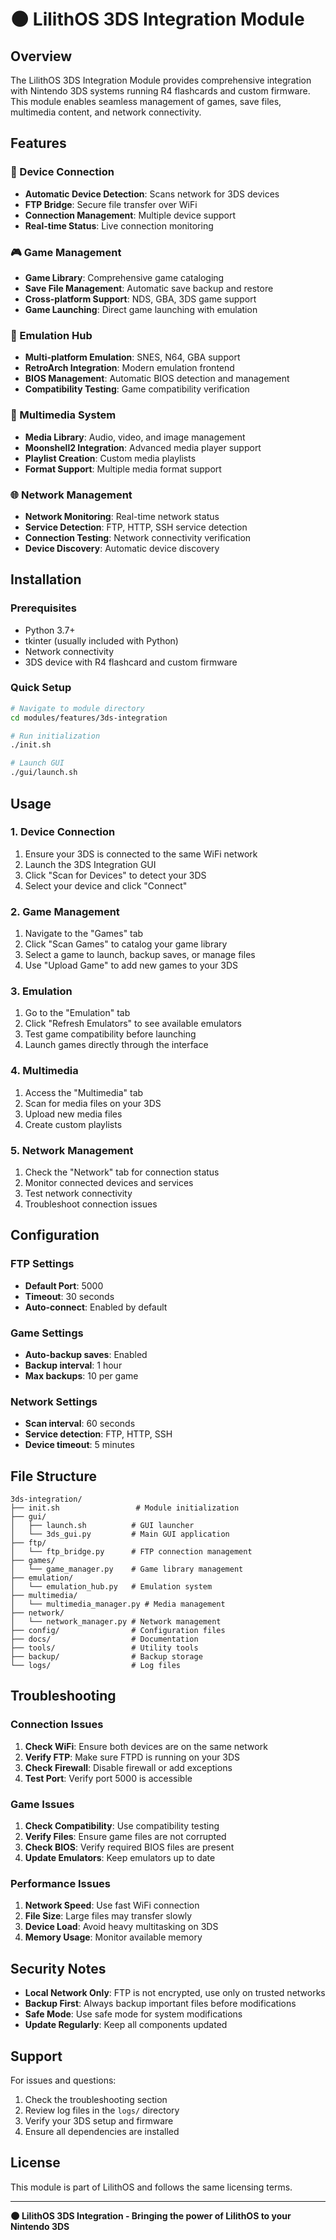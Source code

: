 # 🌑 LilithOS 3DS Integration Module

## Overview

The LilithOS 3DS Integration Module provides comprehensive integration with Nintendo 3DS systems running R4 flashcards and custom firmware. This module enables seamless management of games, save files, multimedia content, and network connectivity.

## Features

### 🔗 Device Connection
- **Automatic Device Detection**: Scans network for 3DS devices
- **FTP Bridge**: Secure file transfer over WiFi
- **Connection Management**: Multiple device support
- **Real-time Status**: Live connection monitoring

### 🎮 Game Management
- **Game Library**: Comprehensive game cataloging
- **Save File Management**: Automatic save backup and restore
- **Cross-platform Support**: NDS, GBA, 3DS game support
- **Game Launching**: Direct game launching with emulation

### 🎯 Emulation Hub
- **Multi-platform Emulation**: SNES, N64, GBA support
- **RetroArch Integration**: Modern emulation frontend
- **BIOS Management**: Automatic BIOS detection and management
- **Compatibility Testing**: Game compatibility verification

### 🎵 Multimedia System
- **Media Library**: Audio, video, and image management
- **Moonshell2 Integration**: Advanced media player support
- **Playlist Creation**: Custom media playlists
- **Format Support**: Multiple media format support

### 🌐 Network Management
- **Network Monitoring**: Real-time network status
- **Service Detection**: FTP, HTTP, SSH service detection
- **Connection Testing**: Network connectivity verification
- **Device Discovery**: Automatic device discovery

## Installation

### Prerequisites
- Python 3.7+
- tkinter (usually included with Python)
- Network connectivity
- 3DS device with R4 flashcard and custom firmware

### Quick Setup
```bash
# Navigate to module directory
cd modules/features/3ds-integration

# Run initialization
./init.sh

# Launch GUI
./gui/launch.sh
```

## Usage

### 1. Device Connection
1. Ensure your 3DS is connected to the same WiFi network
2. Launch the 3DS Integration GUI
3. Click "Scan for Devices" to detect your 3DS
4. Select your device and click "Connect"

### 2. Game Management
1. Navigate to the "Games" tab
2. Click "Scan Games" to catalog your game library
3. Select a game to launch, backup saves, or manage files
4. Use "Upload Game" to add new games to your 3DS

### 3. Emulation
1. Go to the "Emulation" tab
2. Click "Refresh Emulators" to see available emulators
3. Test game compatibility before launching
4. Launch games directly through the interface

### 4. Multimedia
1. Access the "Multimedia" tab
2. Scan for media files on your 3DS
3. Upload new media files
4. Create custom playlists

### 5. Network Management
1. Check the "Network" tab for connection status
2. Monitor connected devices and services
3. Test network connectivity
4. Troubleshoot connection issues

## Configuration

### FTP Settings
- **Default Port**: 5000
- **Timeout**: 30 seconds
- **Auto-connect**: Enabled by default

### Game Settings
- **Auto-backup saves**: Enabled
- **Backup interval**: 1 hour
- **Max backups**: 10 per game

### Network Settings
- **Scan interval**: 60 seconds
- **Service detection**: FTP, HTTP, SSH
- **Device timeout**: 5 minutes

## File Structure

```
3ds-integration/
├── init.sh                 # Module initialization
├── gui/
│   ├── launch.sh          # GUI launcher
│   └── 3ds_gui.py         # Main GUI application
├── ftp/
│   └── ftp_bridge.py      # FTP connection management
├── games/
│   └── game_manager.py    # Game library management
├── emulation/
│   └── emulation_hub.py   # Emulation system
├── multimedia/
│   └── multimedia_manager.py # Media management
├── network/
│   └── network_manager.py # Network management
├── config/                # Configuration files
├── docs/                  # Documentation
├── tools/                 # Utility tools
├── backup/                # Backup storage
└── logs/                  # Log files
```

## Troubleshooting

### Connection Issues
1. **Check WiFi**: Ensure both devices are on the same network
2. **Verify FTP**: Make sure FTPD is running on your 3DS
3. **Check Firewall**: Disable firewall or add exceptions
4. **Test Port**: Verify port 5000 is accessible

### Game Issues
1. **Check Compatibility**: Use compatibility testing
2. **Verify Files**: Ensure game files are not corrupted
3. **Check BIOS**: Verify required BIOS files are present
4. **Update Emulators**: Keep emulators up to date

### Performance Issues
1. **Network Speed**: Use fast WiFi connection
2. **File Size**: Large files may transfer slowly
3. **Device Load**: Avoid heavy multitasking on 3DS
4. **Memory Usage**: Monitor available memory

## Security Notes

- **Local Network Only**: FTP is not encrypted, use only on trusted networks
- **Backup First**: Always backup important files before modifications
- **Safe Mode**: Use safe mode for system modifications
- **Update Regularly**: Keep all components updated

## Support

For issues and questions:
1. Check the troubleshooting section
2. Review log files in the `logs/` directory
3. Verify your 3DS setup and firmware
4. Ensure all dependencies are installed

## License

This module is part of LilithOS and follows the same licensing terms.

---

**🌑 LilithOS 3DS Integration - Bringing the power of LilithOS to your Nintendo 3DS** 